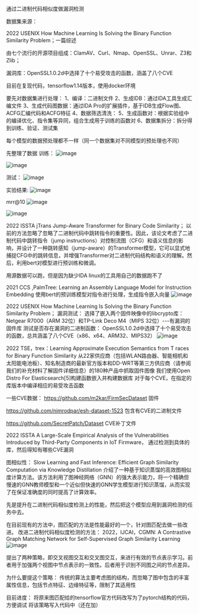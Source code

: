 通过二进制代码相似度做漏洞检测

数据集来源：

2022 USENIX How Machine Learning Is Solving the Binary Function Similarity Problem；一篇综述

由七个流行的开源项目组成：ClamAV、Curl、Nmap、OpenSSL、Unrar、Z3和Zlib；

漏洞库：OpenSSL1.0.2d中选择了十个易受攻击的函数，涵盖了八个CVE


目前在复现代码，tensorflow1.14版本，使用docker环境

要先对数据集进行处理：
1、编译：二进制文件
2、生成IDB：通过IDA工具生成汇编文件
3、生成代码图数据：通过IDA Pro的扩展插件，基于IDB生成Flow图、ACFG汇编代码和ACFG特征
4、数据筛选清洗：
5、生成函数对：根据实验组中的编译优化、指令集等异同，组合生成用于训练的函数对
6、数据集拆分：拆分得到训练、验证、测试集

每个模型的数据预处理都不一样（同一个数据集对不同模型的预处理也不同）


先整理了数据
训练：
![image](https://user-images.githubusercontent.com/86655336/230761885-37f420f6-a96d-4c17-879e-ef26d0ade0eb.png)

![image](https://user-images.githubusercontent.com/86655336/230762170-e2817ee3-fad2-4c34-9dc4-ac10d47f4521.png)

测试：
![image](https://user-images.githubusercontent.com/86655336/230761891-217c3369-6529-4121-84c7-b314fc1d961c.png)

实验结果:
![image](https://user-images.githubusercontent.com/86655336/232176722-1b050c2a-de0a-41e7-a455-41b7e6cd77c3.png)

mrr@10
![image](https://user-images.githubusercontent.com/86655336/232176759-891e960d-1e76-49a3-b189-26316d70f13d.png)

![image](https://user-images.githubusercontent.com/86655336/234159238-d97aa724-e648-4b04-a57b-9d90d375777c.png)

2022 ISSTA jTrans Jump-Aware Transformer for Binary Code Similarity；
以前的方法忽略了忽略了二进制代码中跳转指令的重要性。因此，该论文考虑了二进制代码中跳转指令（jump instructions）对控制流图（CFG）和语义信息的影响，并设计了一种跳转感知（jump-aware）的Transformer模型，它可以显式地捕捉CFG中的跳转信息，并增强Transformer对二进制代码结构和语义的理解。然后，利用bert对模型进行预训练和微调。

用源数据可以跑，但是因为缺少IDA linux的工具用自己的数据跑不了


2021 CCS ,PalmTree: Learning an Assembly Language Model for Instruction Embedding
使用bert的预训练模型对指令进行处理，生成指令嵌入向量
![image](https://user-images.githubusercontent.com/86655336/233924193-2b629232-81a4-42be-9934-14d1fb089254.png)

2022 USENIX How Machine Learning Is Solving the Binary Function Similarity Problem；
漏洞测试：
选择了嵌入两个固件映像中的libcrypto库：Netgear R7000（ARM 32位）和TP-Link Deco M4（MIPS 32位）---有漏洞的固件库
测试是否存在漏洞的二进制函数：
OpenSSL1.0.2d中选择了十个易受攻击的函数，总共涵盖了八个CVE（x86、x64、ARM32、MIPS32）
![image](https://user-images.githubusercontent.com/86655336/234021592-df0f97f7-389e-43a5-93ae-2ca6e185d872.png)


2022 TSE，trex：Learning Approximate Execution Semantics from T races for Binary Function Similarity
从22家供应商（包括WLAN路由器、智能相机和太阳能电池板）、知名制造商的最新官方版本和DD-WRT等第三方供应商（请参阅我们的补充材料了解固件详细信息）的180种产品中抓取固件图像
我们使用Open Distro For Elasticsearch[5]构建函数嵌入并构建数据库
对于每个CVE，在指定的库版本中编译相应的易受攻击函数

一些CVE数据：
https://github.com/m2kar/FirmSecDataset   固件

https://github.com/nimrodpar/esh-dataset-1523  包含有CVE的二进制文件

https://github.com/SecretPatch/Dataset   CVE补丁文件



2022 ISSTA A Large-Scale Empirical Analysis of the Vulnerabilities Introduced by Third-Party Components in IoT Firmware，
通过检测到具体的库，然后得知有哪些CVE漏洞

图相似性：
Slow Learning and Fast Inference: Efficient Graph Similarity Computation via Knowledge Distillation
介绍了一种基于知识蒸馏的高效图相似度计算方法。该方法利用了图神经网络（GNN）的强大表示能力，将一个精确但慢速的GNN教师模型和一个近似但快速的GNN学生模型进行知识蒸馏，从而实现了在保证准确度的同时提高了计算效率。


先是提升在二进制代码相似度检测上的性能，然后把这个模型应用到漏洞检测的任务中去。

在目前现有的方法中，图匹配的方法是性能最好的一个，针对图匹配去做一些改进。
改进二进制代码相似度检测的方法：
2022，IJCAI，CGMN: A Contrastive Graph Matching Network for Self-Supervised Graph Similarity Learning
![image](https://github.com/Cyber-Security-Team/Privacy-Regulations/assets/86655336/ec802507-1d8d-434a-9b4f-527993c7170a)

提出了两种策略，即交叉视图交互和交叉图交互，来进行有效的节点表示学习。前者用于加强两个视图中节点表示的一致性。后者用于识别不同图之间的节点差异。


为什么要提这个策略：
传统的算法主要考虑图的结构，而忽略了图中包含的丰富属性信息，包括节点特征、边缘特征等，限制了其适用性


目前进度：
将原来图匹配给的tensorflow官方代码改写为了pytorch结构的代码，方便调试
将该策略写入代码中（还在加）





